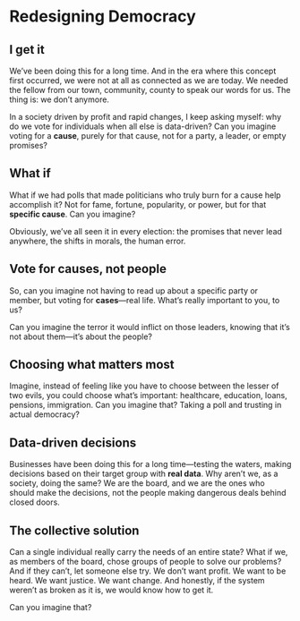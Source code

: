 # Redesigning Democracy

## I get it

We’ve been doing this for a long time. And in the era where this concept first occurred, we were not at all as connected as we are today. We needed the fellow from our town, community, county to speak our words for us. The thing is: we don’t anymore.

In a society driven by profit and rapid changes, I keep asking myself: why do we vote for individuals when all else is data-driven? Can you imagine voting for a **cause**, purely for that cause, not for a party, a leader, or empty promises?

## What if

What if we had polls that made politicians who truly burn for a cause help accomplish it? Not for fame, fortune, popularity, or power, but for that **specific cause**. Can you imagine?

Obviously, we’ve all seen it in every election: the promises that never lead anywhere, the shifts in morals, the human error.

## Vote for causes, not people

So, can you imagine not having to read up about a specific party or member, but voting for **cases**—real life. What’s really important to you, to us?

Can you imagine the terror it would inflict on those leaders, knowing that it’s not about them—it’s about the people?

## Choosing what matters most

Imagine, instead of feeling like you have to choose between the lesser of two evils, you could choose what’s important: healthcare, education, loans, pensions, immigration. Can you imagine that? Taking a poll and trusting in actual democracy?

## Data-driven decisions

Businesses have been doing this for a long time—testing the waters, making decisions based on their target group with **real data**. Why aren’t we, as a society, doing the same? We are the board, and we are the ones who should make the decisions, not the people making dangerous deals behind closed doors.

## The collective solution

Can a single individual really carry the needs of an entire state? What if we, as members of the board, chose groups of people to solve our problems? And if they can’t, let someone else try. We don’t want profit. We want to be heard. We want justice. We want change. And honestly, if the system weren’t as broken as it is, we would know how to get it.

Can you imagine that?
